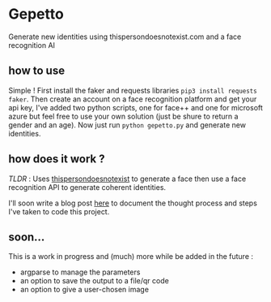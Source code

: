 # Gepetto
Generate new identities using thispersondoesnotexist.com and a face recognition AI

## how to use

Simple ! First install the faker and requests libraries
```pip3 install requests faker```.
Then create an account on a face recognition platform and get your api key, I've added two python scripts, one for face++ and one for microsoft azure but feel free to use your own solution (just be shure to return a gender and an age).
Now just run 
```python gepetto.py```
and generate new identities.

## how does it work ?

_TLDR_ : Uses [thispersondoesnotexist](https://thispersondoesnotexist.com) to generate a face then use a face recognition API to generate coherent identities.

I'll soon write a blog post [here](https://yarienkiva.ml/whatever_this_article_is_called) to document the thought process and steps I've taken to code this project.

## soon...
This is a work in progress and (much) more while be added in the future :
* argparse to manage the parameters
* an option to save the output to a file/qr code
* an option to give a user-chosen image
